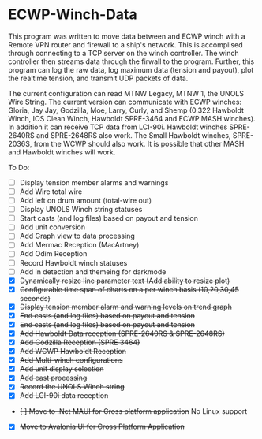 # ECWP-Winch-Data
This program was written to move data between and ECWP winch with a Remote VPN router and firewall to a ship's network. This is accomplised through connecting to a TCP server on the winch controller. The winch controller then streams data through the firwall to the program. Further, this program can log the raw data, log maximum data (tension and payout),  plot the realtime tension, and transmit UDP packets of data.

The current configuration can read MTNW Legacy, MTNW 1, the UNOLS Wire String.
The current version can communicate with ECWP winches: Gloria, Jay Jay, Godzilla, Moe, Larry, Curly, and Shemp (0.322 Hawboldt Winch, IOS Clean Winch, Hawboldt SPRE-3464 and ECWP MASH winches). In addition it can receive TCP data from LCI-90i. Hawboldt winches SPRE-2640RS and SPRE-2648RS also work. The Small Hawboldt winches, SPRE-2036S, from the WCWP should also work. It is possible that other MASH and Hawboldt winches will work.


To Do:
- [ ] Display tension member alarms and warnings
- [ ] Add Wire total wire
- [ ] Add left on drum amount (total-wire out)
- [ ] Display UNOLS Winch string statuses
- [ ] Start casts (and log files) based on payout and tension
- [ ] Add unit conversion
- [ ] Add Graph view to data processing
- [ ] Add Mermac Reception (MacArtney)
- [ ] Add Odim Reception
- [ ] Record Hawboldt winch statuses
- [ ] Add in detection and themeing for darkmode
- [x] ~~Dynamically resize line parameter text (Add ability to resize plot)~~
- [x] ~~Configurable time span of charts on a per winch basis (10,20,30,45 seconds)~~
- [x] ~~Display tension member alarm and warning levels on trend graph~~
- [x] ~~End casts (and log files) based on payout and tension~~
- [x] ~~End casts (and log files) based on payout and tension~~
- [x] ~~Add Hawboldt Data reception (SPRE-2640RS & SPRE-2648RS)~~
- [x] ~~Add Godzilla Reception (SPRE 3464)~~
- [x] ~~Add WCWP Hawboldt Reception~~
- [x] ~~Add Multi-winch configurations~~
- [x] ~~Add unit display selection~~
- [x] ~~Add cast processing~~
- [x] ~~Record the UNOLS Winch string~~
- [x] ~~Add LCI-90i data reception~~
- ~~[ ] Move to .Net MAUI for Cross platform application~~  No Linux support
- [x] ~~Move to Avalonia UI for Cross Platform Application~~

